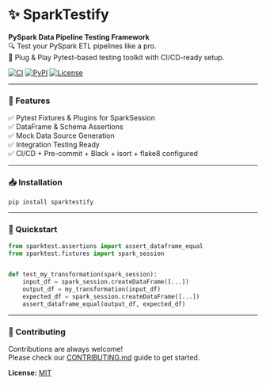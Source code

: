 # ✨ SparkTestify

**PySpark Data Pipeline Testing Framework**  
🔍 Test your PySpark ETL pipelines like a pro.  
🧩 Plug & Play Pytest-based testing toolkit with CI/CD-ready setup.

[![CI](https://github.com/LiamNomad/sparktestify/actions/workflows/ci.yml/badge.svg)](https://github.com/LiamNomad/sparktestify/actions/workflows/ci.yml)
[![PyPI](https://img.shields.io/pypi/v/sparktestify.svg)](https://pypi.org/project/sparktestify/)
[![License](https://img.shields.io/github/license/LiamNomad/sparktestify)](../../LICENSE)

---

### 🚀 Features
✅ Pytest Fixtures & Plugins for SparkSession  
✅ DataFrame & Schema Assertions  
✅ Mock Data Source Generation  
✅ Integration Testing Ready  
✅ CI/CD + Pre-commit + Black + isort + flake8 configured

---

### 📥 Installation

```bash
pip install sparktestify
```

---

### 📄 Quickstart

```python
from sparktest.assertions import assert_dataframe_equal
from sparktest.fixtures import spark_session


def test_my_transformation(spark_session):
    input_df = spark_session.createDataFrame([...])
    output_df = my_transformation(input_df)
    expected_df = spark_session.createDataFrame([...])
    assert_dataframe_equal(output_df, expected_df)
```

---

### 🫶 Contributing

Contributions are always welcome!  
Please check our [CONTRIBUTING.md](../../CONTRIBUTING.md) guide to get started.

**License:** [MIT](../../LICENSE)
